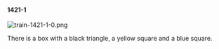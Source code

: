 #### 1421-1
![train-1421-1-0.png](https://github.com/lil-lab/nlvr/raw/master/nlvr/train/images/23/train-1421-1-0.png "train-1421-1-0.png")

There is a box with a black triangle, a yellow square and a blue square.